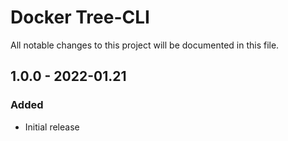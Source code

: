# Docker Tree-CLI

All notable changes to this project will be documented in this file.

## 1.0.0 - 2022-01.21
### Added
* Initial release
